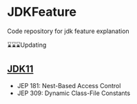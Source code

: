 # JDKFeature
Code repository for jdk feature explanation

⌛️⌛️⌛️Updating

## [JDK11](JDK11/README.md)
 - JEP 181: Nest-Based Access Control
 - JEP 309: Dynamic Class-File Constants
